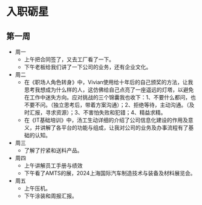 # 入职砺星
## 第一周
- 周一
  - 上午把合同签了，又去工厂看了一下。
  - 下午老板给我们讲了一下公司的业务，还有企业文化。
- 周二
  - 在《职场人角色转身》中，Vivian使用给十年后的自己颁奖的方法，让我思考我想成为什么样的人，这仿佛给自己点亮了一座遥远的灯塔，以避免在工作中迷失方向。应对挑战的三个锦囊我也收下：1、不要什么都问，也不要不问。（独立思考后，带着方案沟通）；2、拒绝等待，主动沟通。（及时汇报，寻求资源）；3、不害怕失败和犯错；4、精益求精。
  - 在《IT基础培训》中，汤工生动详细的介绍了公司信息化建设的作用及意义，并讲解了各平台的功能与组成，让我对公司的业务及办事流程有了基础的认知。
- 周三
  - 了解了拧紧和送料产品。
- 周四
  - 上午讲解员工手册与绩效
  - 下午看了AMTS的展，2024上海国际汽车制造技术与装备及材料展览会。
- 周五
  - 上午压机。
  - 下午涂装和周报汇报。
